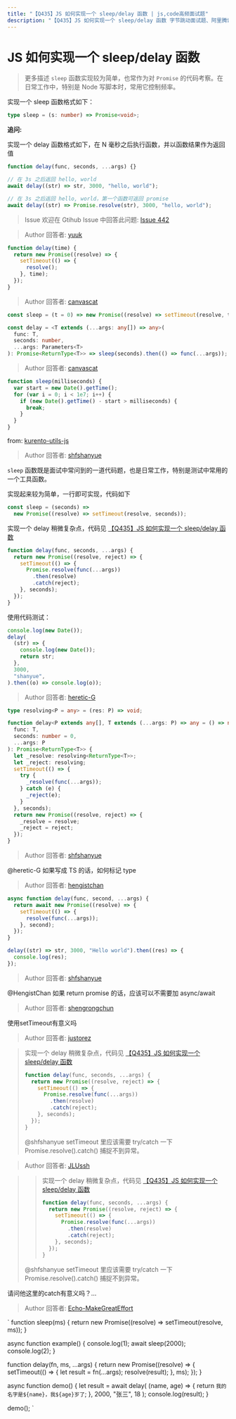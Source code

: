 ```yaml
---
title: "【Q435】JS 如何实现一个 sleep/delay 函数 | js,code高频面试题"
description: "【Q435】JS 如何实现一个 sleep/delay 函数 字节跳动面试题、阿里腾讯面试题、美团小米面试题。"
---
```


# JS 如何实现一个 sleep/delay 函数

> 更多描述
> `sleep` 函数实现较为简单，也常作为对 `Promise` 的代码考察。在日常工作中，特别是 Node 写脚本时，常用它控制频率。

实现一个 sleep 函数格式如下：

```ts
type sleep = (s: number) => Promise<void>;
```

**追问:**

实现一个 delay 函数格式如下，在 N 毫秒之后执行函数，并以函数结果作为返回值

```ts
function delay(func, seconds, ...args) {}

// 在 3s 之后返回 hello, world
await delay((str) => str, 3000, "hello, world");

// 在 3s 之后返回 hello, world，第一个函数可返回 promise
await delay((str) => Promise.resolve(str), 3000, "hello, world");
```

> Issue
> 欢迎在 Gtihub Issue 中回答此问题: [Issue 442](https://github.com/shfshanyue/Daily-Question/issues/442)

> Author
> 回答者: [yuuk](https://github.com/yuuk)

```javascript
function delay(time) {
  return new Promise((resolve) => {
    setTimeout(() => {
      resolve();
    }, time);
  });
}
```

> Author
> 回答者: [canvascat](https://github.com/canvascat)

```ts
const sleep = (t = 0) => new Promise((resolve) => setTimeout(resolve, t));

const delay = <T extends (...args: any[]) => any>(
  func: T,
  seconds: number,
  ...args: Parameters<T>
): Promise<ReturnType<T>> => sleep(seconds).then(() => func(...args));
```

> Author
> 回答者: [canvascat](https://github.com/canvascat)

```js
function sleep(milliseconds) {
  var start = new Date().getTime();
  for (var i = 0; i < 1e7; i++) {
    if (new Date().getTime() - start > milliseconds) {
      break;
    }
  }
}
```

from: [kurento-utils-js](https://github.com/Kurento/kurento-utils-js/blob/1a9d1720f89540a6beae7b1236788a2ee0b9c379/lib/WebRtcPeer.js#L189-L196)

> Author
> 回答者: [shfshanyue](https://github.com/shfshanyue)

`sleep` 函数既是面试中常问到的一道代码题，也是日常工作，特别是测试中常用的一个工具函数。

实现起来较为简单，一行即可实现，代码如下

```js
const sleep = (seconds) =>
  new Promise((resolve) => setTimeout(resolve, seconds));
```

实现一个 delay 稍微复杂点，代码见 [【Q435】JS 如何实现一个 sleep/delay 函数](https://codepen.io/shanyue/pen/qBmoNRq?editors=0012)

```js
function delay(func, seconds, ...args) {
  return new Promise((resolve, reject) => {
    setTimeout(() => {
      Promise.resolve(func(...args))
        .then(resolve)
        .catch(reject);
    }, seconds);
  });
}
```

使用代码测试：

```js
console.log(new Date());
delay(
  (str) => {
    console.log(new Date());
    return str;
  },
  3000,
  "shanyue",
).then((o) => console.log(o));
```

> Author
> 回答者: [heretic-G](https://github.com/heretic-G)

```typescript
type resolving<P = any> = (res: P) => void;

function delay<P extends any[], T extends (...args: P) => any = () => null>(
  func: T,
  seconds: number = 0,
  ...args: P
): Promise<ReturnType<T>> {
  let _resolve: resolving<ReturnType<T>>;
  let _reject: resolving;
  setTimeout(() => {
    try {
      _resolve(func(...args));
    } catch (e) {
      _reject(e);
    }
  }, seconds);
  return new Promise((resolve, reject) => {
    _resolve = resolve;
    _reject = reject;
  });
}
```

> Author
> 回答者: [shfshanyue](https://github.com/shfshanyue)

@heretic-G 如果写成 TS 的话，如何标记 type

> Author
> 回答者: [hengistchan](https://github.com/hengistchan)

```javascript
async function delay(func, second, ...args) {
  return await new Promise((resolve) => {
    setTimeout(() => {
      resolve(func(...args));
    }, second);
  });
}

delay((str) => str, 3000, "Hello world").then((res) => {
  console.log(res);
});
```

> Author
> 回答者: [shfshanyue](https://github.com/shfshanyue)

@HengistChan 如果 return promise 的话，应该可以不需要加 async/await

> Author
> 回答者: [shengrongchun](https://github.com/shengrongchun)

使用setTimeout有意义吗

> Author
> 回答者: [justorez](https://github.com/justorez)

> 实现一个 delay 稍微复杂点，代码见 [【Q435】JS 如何实现一个 sleep/delay 函数](https://codepen.io/shanyue/pen/qBmoNRq?editors=0012)
>
> ```js
> function delay(func, seconds, ...args) {
>   return new Promise((resolve, reject) => {
>     setTimeout(() => {
>       Promise.resolve(func(...args))
>         .then(resolve)
>         .catch(reject);
>     }, seconds);
>   });
> }
> ```
>
> @shfshanyue setTimeout 里应该需要 try/catch 一下 Promise.resolve().catch() 捕捉不到异常。

> Author
> 回答者: [JLUssh](https://github.com/JLUssh)

> > 实现一个 delay 稍微复杂点，代码见 [【Q435】JS 如何实现一个 sleep/delay 函数](https://codepen.io/shanyue/pen/qBmoNRq?editors=0012)
> >
> > ```js
> > function delay(func, seconds, ...args) {
> >   return new Promise((resolve, reject) => {
> >     setTimeout(() => {
> >       Promise.resolve(func(...args))
> >         .then(resolve)
> >         .catch(reject);
> >     }, seconds);
> >   });
> > }
> > ```
>
> @shfshanyue setTimeout 里应该需要 try/catch 一下 Promise.resolve().catch() 捕捉不到异常。

请问他这里的catch有意义吗？...

> Author
> 回答者: [Echo-MakeGreatEffort](https://github.com/Echo-MakeGreatEffort)

`
function sleep(ms) {
return new Promise((resolve) => setTimeout(resolve, ms));
}

async function example() {
console.log(1);
await sleep(2000);
console.log(2);
}

function delay(fn, ms, ...args) {
return new Promise((resolve) => {
setTimeout(() => {
let result = fn(...args);
resolve(result);
}, ms);
});
}

async function demo() {
let result = await delay(
(name, age) => {
return `我的名字是${name}，我${age}岁了`;
},
2000,
"张三",
18
);
console.log(result);
}

demo();
`
